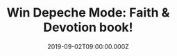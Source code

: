 ---
campaign-uuid: "c-8ca1fb25-2bad-408b-9e63-62f3fb10f6a6"
type: "Competition"
category: "Gifts"
date: "2019-09-02T09:00:00.000Z"
end-date: "2019-10-02T23:59:00.000Z"
disable-form: false
is_promoted: false
has_entry_page: true
title: "Win Depeche Mode: Faith & Devotion book!"
competition-description: "<p>Emerging from the unlikely locale of Basildon at the\
  \ dawn of the Eighties, the unassuming Depeche Mode became pioneers of British electro-pop.\
  \ Surviving the abrupt early departure of band founder and chief songwriter Vince\
  \ Clarke, they quickly gathered a fervent cult following before powering into the\
  \ mainstream. Faith and Devotion is a tale of triumph from adversity: the extraordinary\
  \ history of a unique global synth-rock phenomenon. It's the story of Depeche Mode.\
  \ </p>\n<p>We are giving away a copy of Depeche Mode: Faith & Devotion book to one\
  \ of our lucky winners. Click below and it could be yours.</p>\n"
hero-header: "Win Depeche Mode: Faith & Devotion book!"
terms-confirmation: "N/A"
banner-img: "https://assets.expresslyapp.com/asset-0103eae5-19a4-448b-9001-d9b681452cf0.jpg"
logo-left-href: "https://club.expressly.io"
logo-left-image: "https://assets.expresslyapp.com/asset-f2f349d9-1834-4187-b937-1d355e756d2b.jpg"
logo-left-title: "Club Expressly"
bg-image-hero: "https://assets.expresslyapp.com/asset-8a2878f2-7666-4ff2-a5e3-28c4b190632c.jpg"
bg-image-first: "https://assets.expresslyapp.com/asset-3436d6ea-6cd0-42d4-bfbd-2006beec72e5.jpg"
section1-content: "<p>Emerging from the unlikely locale of Basildon at the dawn of\
  \ the Eighties, the unassuming Depeche Mode became pioneers of British electro-pop.\
  \ Surviving the abrupt early departure of band founder and chief songwriter Vince\
  \ Clarke, they quickly gathered a fervent cult following before powering into the\
  \ mainstream.</p>\n<p>Dave Gahan, Martin Gore, Andrew Fletcher and Alan Wilder took\
  \ their dark, venal songs of sex, religion, obsession and death to the world's arenas\
  \ and stadiums. From the band's earliest stirrings in Essex to the eve of their\
  \ 40th anniversary, Faith and Devotion is a tale of triumph from adversity: the\
  \ extraordinary history of a unique global synth-rock phenomenon. It's the story\
  \ of Depeche Mode.</p>\n<p>Enter below for a chance to win.Good luck!</p>\n"
entry-title: "Win Depeche Mode: Faith & Devotion book!"
entry-content: "<p>Enter the draw to win Depeche Mode: Faith &amp; Devotion book by\
  \ completing the form below before 23:59 on the 2nd of October 2019.</p>\n"
has-winner: false
prize-description: "Depeche Mode: Faith & Devotion book"
special-conditions: "Multiple entries are allowed up to one every day.\r\n\r\nThis\
  \ competition is also available on: http://aaa.nme.com/competitons/depeche-mode-faith-devotion-book"
country-restrictions:
- "GB"
---